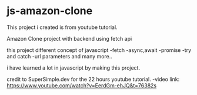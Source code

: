 # js-amazon-clone

This project i created is from youtube tutorial.

Amazon Clone project with backend using fetch api

this project different concept of javascript
-fetch
-async,await
-promise
-try and catch
-url parameters
and many more..

i have learned a lot in javascript by making this project.

credit to SuperSimple.dev for the 22 hours youtube tutorial.
-video link: https://www.youtube.com/watch?v=EerdGm-ehJQ&t=76382s
